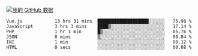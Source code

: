[![我的 GitHub 数据](https://github-readme-stats.vercel.app/api?username=unbrain&?theme=dark)]()

<!--START_SECTION:waka-->

```text
Vue.js            13 hrs 31 mins  ███████████████████░░░░░░   75.98 %
JavaScript        3 hrs 3 mins    ████▒░░░░░░░░░░░░░░░░░░░░   17.14 %
PHP               1 hr 1 min      █▒░░░░░░░░░░░░░░░░░░░░░░░   05.76 %
JSON              8 mins          ▒░░░░░░░░░░░░░░░░░░░░░░░░   00.84 %
INI               1 min           ░░░░░░░░░░░░░░░░░░░░░░░░░   00.12 %
HTML              0 secs          ░░░░░░░░░░░░░░░░░░░░░░░░░   00.08 %
```

<!--END_SECTION:waka-->
